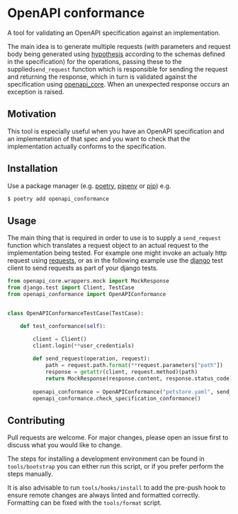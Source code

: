 # OpenAPI conformance

A tool for validating an OpenAPI specification 
against an implementation.

The main idea is to generate multiple requests (with parameters and request body being generated using [hypothesis]() according to the schemas defined in the specification) for the operations, passing these to the supplied``send_request`` function which is responsible for sending the request and returning the response, which in turn is validated against the specification using [openapi_core](). When an unexpected response occurs an exception is raised.

## Motivation

This tool is especially useful when you have an OpenAPI specification and an implementation of that spec and you want to check that the implementation actually conforms to the specification.

## Installation

Use a package manager (e.g. [poetry](https://poetry.eustace.io/docs/), [pipenv](https://pipenv.readthedocs.io/en/latest/) or [pip](https://pip.pypa.io/en/stable/)) e.g.
```bash
$ poetry add openapi_conformance
```

## Usage

The main thing that is required in order to use is to supply a ``send_request`` function which translates a request object to an actual request to the implementation being tested. For example one might invoke an actualy http request using [requests](), or as in the following example use the [django]() test client to send requests as part of your django tests.

```python
from openapi_core.wrappers.mock import MockResponse
from django.test import Client, TestCase
from openapi_conformance import OpenAPIConformance


class OpenAPIConformanceTestCase(TestCase):

    def test_conformance(self):

        client = Client()
        client.login(**user_credentials)
        
        def send_request(operation, request):
            path = request.path.format(**request.parameters["path"])
            response = getattr(client, request.method)(path)
            return MockResponse(response.content, response.status_code)
        
        openapi_conformance = OpenAPIConformance("petstore.yaml", send_request)
        openapi_conformance.check_specification_conformance()
```

## Contributing

Pull requests are welcome. For major changes, please open an issue first to discuss what you would like to change.

The steps for installing a development environment can be found in ``tools/bootstrap`` you can either run this script, or if you prefer perform the steps manually.

It is also advisable to run ``tools/hooks/install`` to add the pre-push hook to ensure remote changes are always linted and formatted correctly. Formatting can be fixed with the ``tools/format`` script.
